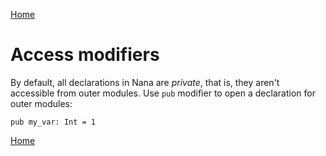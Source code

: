 [Home](README.md)

# Access modifiers

By default, all declarations in Nana are *private*, that is, they aren't accessible from outer modules. Use `pub` modifier to open a declaration for outer modules:

```
pub my_var: Int = 1
```

[Home](README.md)
